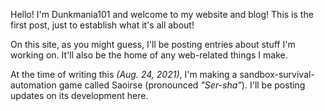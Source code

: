 Hello! I'm Dunkmania101 and welcome to my website and blog!
This is the first post, just to establish what it's all about!


On this site, as you might guess, I'll be posting entries about stuff I'm working on.
It'll also be the home of any web-related things I make.


At the time of writing this _(Aug. 24, 2021)_, I'm making a sandbox-survival-automation game called Saoirse (pronounced *"Ser-sha"*).
I'll be posting updates on its development here.

